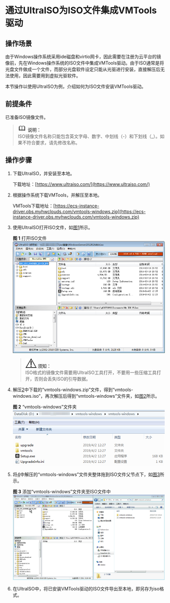 # 通过UltraISO为ISO文件集成VMTools驱动<a name="ims_01_0221"></a>

## 操作场景<a name="section141931614194617"></a>

由于Windows操作系统采用ide磁盘和virtio网卡，因此需要在注册为云平台的镜像前，先在Windows操作系统的ISO文件中集成VMTools驱动。由于ISO通常是将光盘文件做成一个文件，而部分光盘软件设定只能从光驱进行安装，直接解压后无法使用，因此需要用到虚拟光驱软件。

本节操作以使用UltraISO为例，介绍如何为ISO文件安装VMTools驱动。

## 前提条件<a name="section1046210389526"></a>

已准备ISO镜像文件。

>![](public_sys-resources/icon-note.gif) **说明：**   
>ISO镜像文件名称只能包含英文字母、数字、中划线（-）和下划线（\_）。如果不符合要求，请先修改名称。  

## 操作步骤<a name="section1256835118464"></a>

1.  下载UltraISO，并安装至本地。

    下载地址：[https://www.ultraiso.com/](https://www.ultraiso.com/)

2.  <a name="li7344112816270"></a>根据操作系统下载VMTools，并解压至本地。

    VMTools下载地址：[https://ecs-instance-driver.obs.myhwclouds.com/vmtools-windows.zip](https://ecs-instance-driver.obs.myhwclouds.com/vmtools-windows.zip)

3.  使用UltraISO打开ISO文件，如[图1](#fig1383516241387)所示。

    **图 1**  打开ISO文件<a name="fig1383516241387"></a>  
    ![](figures/打开ISO文件.png "打开ISO文件")

    >![](public_sys-resources/icon-notice.gif) **须知：**   
    >ISO格式的镜像文件需要用UltraISO工具打开，不要用一些压缩工具打开，否则会丢失ISO的引导数据。  

4.  <a name="li159314251271"></a>解压[2](#li7344112816270)中下载的“vmtools-windows.zip”文件，得到“vmtools-windows.iso”，再次解压后得到“vmtools-windows”文件夹，如[图2](#fig0525164633115)所示。

    **图 2**  “vmtools-windows”文件夹<a name="fig0525164633115"></a>  
    ![](figures/vmtools-windows-文件夹.png "vmtools-windows-文件夹")

5.  将[4](#li159314251271)中解压的“vmtools-windows”文件夹整体拖到ISO文件父节点下，如[图3](#fig121761398353)所示。

    **图 3**  添加“vmtools-windows”文件夹至ISO文件中<a name="fig121761398353"></a>  
    ![](figures/添加-vmtools-windows-文件夹至ISO文件中.gif "添加-vmtools-windows-文件夹至ISO文件中")

6.  在UltraISO中，将已安装VMTools驱动的ISO文件导出至本地，即另存为iso格式。

